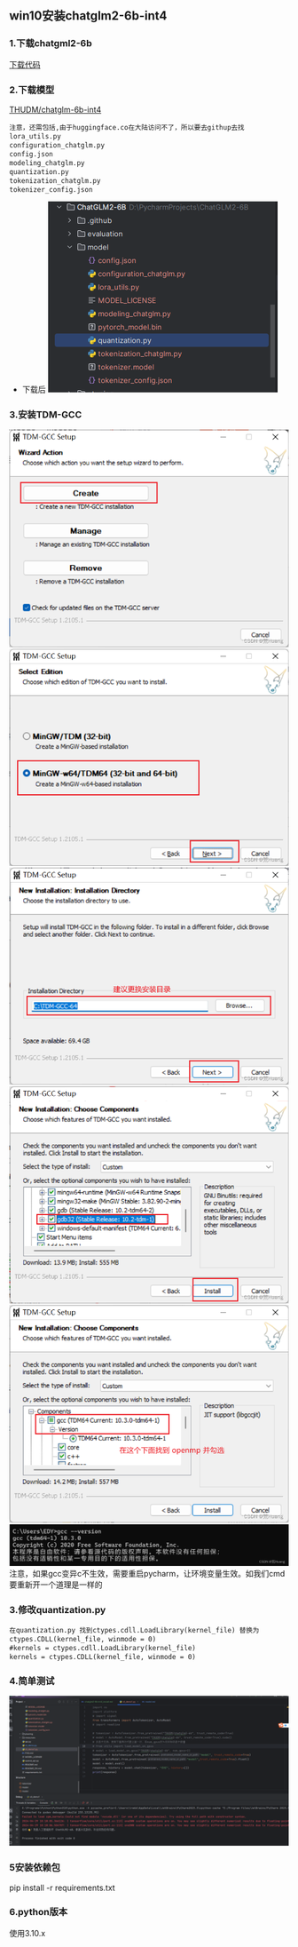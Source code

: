 ## win10安装chatglm2-6b-int4
### 1.下载chatgml2-6b
[下载代码](https://github.com/THUDM/ChatGLM2-6B)
### 2.下载模型
[THUDM/chatglm-6b-int4](https://cloud.tsinghua.edu.cn/d/674208019e314311ab5c/)
```
注意，还需包括,由于huggingface.co在大陆访问不了，所以要去githup去找
lora_utils.py
configuration_chatglm.py
config.json
modeling_chatglm.py
quantization.py
tokenization_chatglm.py
tokenizer_config.json
```
* 下载后
![img.png](../data/chatgml2-6b-int4-model.png)

### 3.安装TDM-GCC
![img_1.png](../data/TDM-GCC_1.png)
![img_2.png](../data/TDM-GCC_2.png)
![img_3.png](../data/TDM-GCC_3.png)
![img_4.png](../data/TDM-GCC_4.png)
![img_5.png](../data/TDM-GCC_5.png)
![img_6.png](../data/TDM-GCC_6.png)
注意，如果gcc变异c不生效，需要重启pycharm，让环境变量生效。如我们cmd要重新开一个道理是一样的

### 3.修改quantization.py
```
在quantization.py 找到ctypes.cdll.LoadLibrary(kernel_file) 替换为ctypes.CDLL(kernel_file, winmode = 0)
#kernels = ctypes.cdll.LoadLibrary(kernel_file)
kernels = ctypes.CDLL(kernel_file, winmode = 0) 
```
### 4.简单测试
![img.png](../data/chatgml2-6b-int4-test.png)

### 5安装依赖包
pip install -r requirements.txt

### 6.python版本
使用3.10.x
